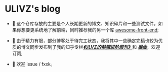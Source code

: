 # ULIVZ's blog

- 🍉 这个仓库存放的主要是个人长期更新的博文、知识碎片和一些测试文件，如果你想要更系统地了解前端，同时推荐我的另一个库 [awesome-front-end](https://github.com/ulivz/awesome-front-end);

- 🍅 由于精力有限，部分博客处于待完工状态，我将其中一些确定完稿也较为优质的博文同步发布到了我的知乎专栏[**_《ULVZ的前端进阶周刊》_**](https://zhuanlan.zhihu.com/c_170301607)和 [**_掘金_**](https://juejin.im/user/58d75f5b61ff4b006ccd9b83)，欢迎订阅;

- 🍔 欢迎 issue / fxxk。
